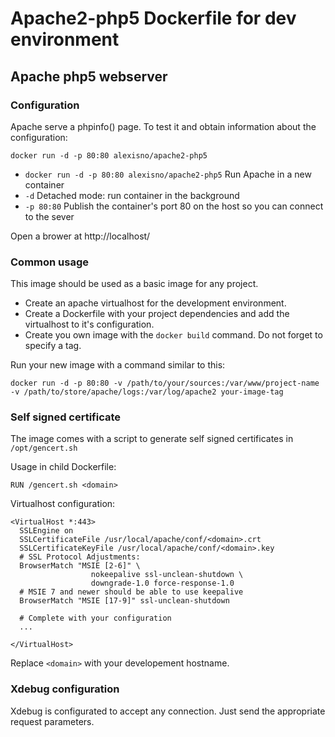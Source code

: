 Apache2-php5 Dockerfile for dev environment
===========================================

Apache php5 webserver
---------------------

### Configuration

Apache serve a phpinfo() page. To test it and obtain information about the configuration:
```
docker run -d -p 80:80 alexisno/apache2-php5
```
* `docker run -d -p 80:80 alexisno/apache2-php5` Run Apache in a new container
* `-d` Detached mode: run container in the background
* `-p 80:80` Publish the container's port 80 on the host so you can connect to the sever

Open a brower at http://localhost/


### Common usage

This image should be used as a basic image for any project.
* Create an apache virtualhost for the development environment.
* Create a Dockerfile with your project dependencies and add the virtualhost to it's configuration.
* Create you own image with the `docker build` command. Do not forget to specify a tag.

Run your new image with a command similar to this:
```
docker run -d -p 80:80 -v /path/to/your/sources:/var/www/project-name -v /path/to/store/apache/logs:/var/log/apache2 your-image-tag
```


### Self signed certificate

The image comes with a script to generate self signed certificates in `/opt/gencert.sh`

Usage in child Dockerfile:
```
RUN /gencert.sh <domain>
```

Virtualhost configuration:
```
<VirtualHost *:443>
  SSLEngine on
  SSLCertificateFile /usr/local/apache/conf/<domain>.crt
  SSLCertificateKeyFile /usr/local/apache/conf/<domain>.key
  # SSL Protocol Adjustments:
  BrowserMatch "MSIE [2-6]" \
                  nokeepalive ssl-unclean-shutdown \
                  downgrade-1.0 force-response-1.0
  # MSIE 7 and newer should be able to use keepalive
  BrowserMatch "MSIE [17-9]" ssl-unclean-shutdown

  # Complete with your configuration
  ...

</VirtualHost>
```
Replace `<domain>` with your developement hostname.

### Xdebug configuration

Xdebug is configurated to accept any connection. Just send the appropriate request parameters.
